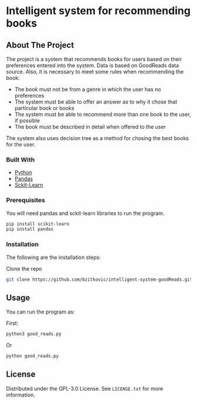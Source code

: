 # Intelligent system for recommending books

## About The Project
The project is a system that recommends books for users based on their preferences entered into the system. Data is based on GoodReads data source. Also, it is necessary to meet some rules when recommending the book:
* The book must not be from a genre in which the user has no preferences
* The system must be able to offer an answer as to why it chose that particular book or books
* The system must be able to recommend more than one book to the user, if possible
* The book must be described in detail when offered to the user

The system also uses decision tree as a method for chosing the best books for the user.

### Built With
* [Python](https://www.python.org/)
* [Pandas](https://pandas.pydata.org/)
* [Sckit-Learn](https://scikit-learn.org/)

### Prerequisites

You will need pandas and sckit-learn libraries to run the program.
  ```sh
  pip install scikit-learn
  pip install pandas
  ```
  
### Installation

The following are the installation steps:

Clone the repo
   ```sh
   git clone https://github.com/bzitkovic/intelligent-system-goodReads.git
   ```
## Usage
You can run the program as:

First:
   ```sh
   python3 good_reads.py
   ```
   Or
   ```sh
   python good_reads.py
   ```
   
## License

Distributed under the GPL-3.0 License. See `LICENSE.txt` for more information.
